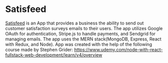 # Satisfeed

[Satisfeed](https://polat-bastion-94668.herokuapp.com/) is an App that provides a business the ability to send out customer satisfaction surveys emails to their users. The app utilizes Google OAuth for authentication, Stripe.js to handle payments, and Sendgrid for managing emails.
The app uses the MERN stack(MongoDB, Express, React with Redux, and Node).
App was created with the help of the following course made by Stephen Grider:
https://www.udemy.com/node-with-react-fullstack-web-development/learn/v4/overview
